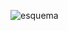 
![esquema](https://user-images.githubusercontent.com/86261762/235193476-332a7601-7385-44e5-92bf-402ccee81406.png)
